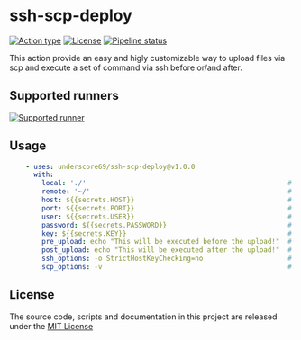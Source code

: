 # ssh-scp-deploy

[![Action type](https://img.shields.io/badge/Docker%20action-262b31?logo=docker&logoColor=2496ed)](https://docs.github.com/en/actions/creating-actions/about-actions#types-of-actions)
[![License](https://img.shields.io/github/license/underscore69/ssh-scp-deploy)](https://opensource.org/licenses/MIT)
[![Pipeline status](https://img.shields.io/github/workflow/status/underscore69/ssh-scp-deploy/Test?label=test)](./)

This action provide an easy and higly customizable way to upload files via scp and execute a set of command via ssh before or/and after. 

## Supported runners
[![Supported runner](https://img.shields.io/badge/Linux-262b31?style=for-the-badge&logo=linux&logoColor=fcc624)](https://docs.github.com/en/actions/creating-actions/about-actions#docker-container-actions)

## Usage
```yaml
    - uses: underscore69/ssh-scp-deploy@v1.0.0
      with:
        local: './'                                                  # Local file path - REQUIRED false - DEFAULT ./
        remote: '~/'                                                 # Remote file path - REQUIRED false - DEFAULT ~/
        host: ${{secrets.HOST}}                                      # Remote server address - REQUIRED true
        port: ${{secrets.PORT}}                                      # Remote server port - REQUIRED false - DEFAULT 22
        user: ${{secrets.USER}}                                      # Remote server user - REQUIRED true
        password: ${{secrets.PASSWORD}}                              # User password - REQUIRED at least one of "password" or "key" 
        key: ${{secrets.KEY}}                                        # Remote server private key - REQUIRED at least one of "password" or "key" 
        pre_upload: echo "This will be executed before the upload!"  # Command to run via ssh before scp upload - REQUIRED false
        post_upload: echo "This will be executed after the upload!"  # Command to run via ssh after scp upload - REQUIRED false
        ssh_options: -o StrictHostKeyChecking=no                     # A set of ssh_option separated by -o - REQUIRED false - DEFAULT -o StrictHostKeyChecking=no -o UserKnownHostsFile=/dev/null
        scp_options: -v                                              # Flags to use during scp - REQUIRED false - DEFAULT ''
```

## License
The source code, scripts and documentation in this project are released under the [MIT License](LICENSE)